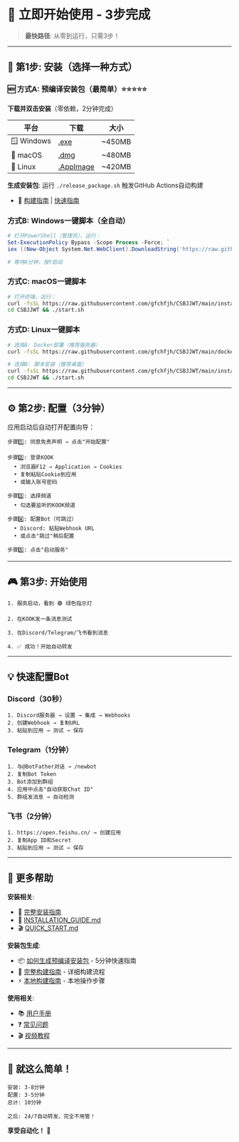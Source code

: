# 🎯 立即开始使用 - 3步完成

> **最快路径**: 从零到运行，只需3步！

---

## 🚀 第1步: 安装（选择一种方式）

### 🆕 方式A: 预编译安装包（最简单）⭐⭐⭐⭐⭐

**下载并双击安装**（零依赖，2分钟完成）

| 平台 | 下载 | 大小 |
|------|------|------|
| 🪟 Windows | [.exe](https://github.com/gfchfjh/CSBJJWT/releases/latest) | ~450MB |
| 🍎 macOS | [.dmg](https://github.com/gfchfjh/CSBJJWT/releases/latest) | ~480MB |
| 🐧 Linux | [.AppImage](https://github.com/gfchfjh/CSBJJWT/releases/latest) | ~420MB |

**生成安装包**: 运行 `./release_package.sh` 触发GitHub Actions自动构建
- 📖 [构建指南](BUILD_RELEASE_GUIDE.md) | [快速指南](如何生成预编译安装包.md)

### 方式B: Windows一键脚本（全自动）

```powershell
# 打开PowerShell（管理员），运行：
Set-ExecutionPolicy Bypass -Scope Process -Force; `
iex ((New-Object System.Net.WebClient).DownloadString('https://raw.githubusercontent.com/gfchfjh/CSBJJWT/main/install_enhanced.bat'))

# 等待8分钟，按Y启动
```

### 方式C: macOS一键脚本

```bash
# 打开终端，运行：
curl -fsSL https://raw.githubusercontent.com/gfchfjh/CSBJJWT/main/install.sh | bash
cd CSBJJWT && ./start.sh
```

### 方式D: Linux一键脚本

```bash
# 选择A: Docker部署（推荐服务器）
curl -fsSL https://raw.githubusercontent.com/gfchfjh/CSBJJWT/main/docker-install.sh | bash

# 选择B: 脚本安装（推荐桌面）
curl -fsSL https://raw.githubusercontent.com/gfchfjh/CSBJJWT/main/install.sh | bash
cd CSBJJWT && ./start.sh
```

---

## ⚙️ 第2步: 配置（3分钟）

应用启动后自动打开配置向导：

```
步骤1️⃣: 同意免责声明 → 点击"开始配置"

步骤2️⃣: 登录KOOK
  • 浏览器F12 → Application → Cookies
  • 复制粘贴Cookie到应用
  • 或输入账号密码

步骤3️⃣: 选择频道
  • 勾选要监听的KOOK频道

步骤4️⃣: 配置Bot（可跳过）
  • Discord: 粘贴Webhook URL
  • 或点击"跳过"稍后配置

步骤5️⃣: 点击"启动服务"
```

---

## 🎮 第3步: 开始使用

```
1. 服务启动，看到 🟢 绿色指示灯

2. 在KOOK发一条消息测试

3. 在Discord/Telegram/飞书看到消息

4. ✅ 成功！开始自动转发
```

---

## 💡 快速配置Bot

### Discord（30秒）

```
1. Discord服务器 → 设置 → 集成 → Webhooks
2. 创建Webhook → 复制URL
3. 粘贴到应用 → 测试 → 保存
```

### Telegram（1分钟）

```
1. 与@BotFather对话 → /newbot
2. 复制Bot Token
3. Bot添加到群组
4. 应用中点击"自动获取Chat ID"
5. 群组发消息 → 自动检测
```

### 飞书（2分钟）

```
1. https://open.feishu.cn/ → 创建应用
2. 复制App ID和Secret
3. 粘贴到应用 → 测试 → 保存
```

---

## 📖 更多帮助

**安装相关**:
- 🚀 [完整安装指南](docs/一键安装指南.md)
- 📖 [INSTALLATION_GUIDE.md](INSTALLATION_GUIDE.md)
- 🎬 [QUICK_START.md](QUICK_START.md)

**安装包生成**:
- 📦 [如何生成预编译安装包](如何生成预编译安装包.md) - 5分钟快速指南
- 🔧 [完整构建指南](BUILD_RELEASE_GUIDE.md) - 详细构建流程
- ⚡ [本地构建指南](本地构建执行指南.md) - 本地操作步骤

**使用相关**:
- 📚 [用户手册](docs/用户手册.md)
- ❓ [常见问题](README.md#故障排查)
- 🎬 [视频教程](docs/视频教程/)

---

## 🎉 就这么简单！

```
安装: 3-8分钟
配置: 3-5分钟
总计: 10分钟

之后: 24/7自动转发，完全不用管！
```

**享受自动化！** 🌟
